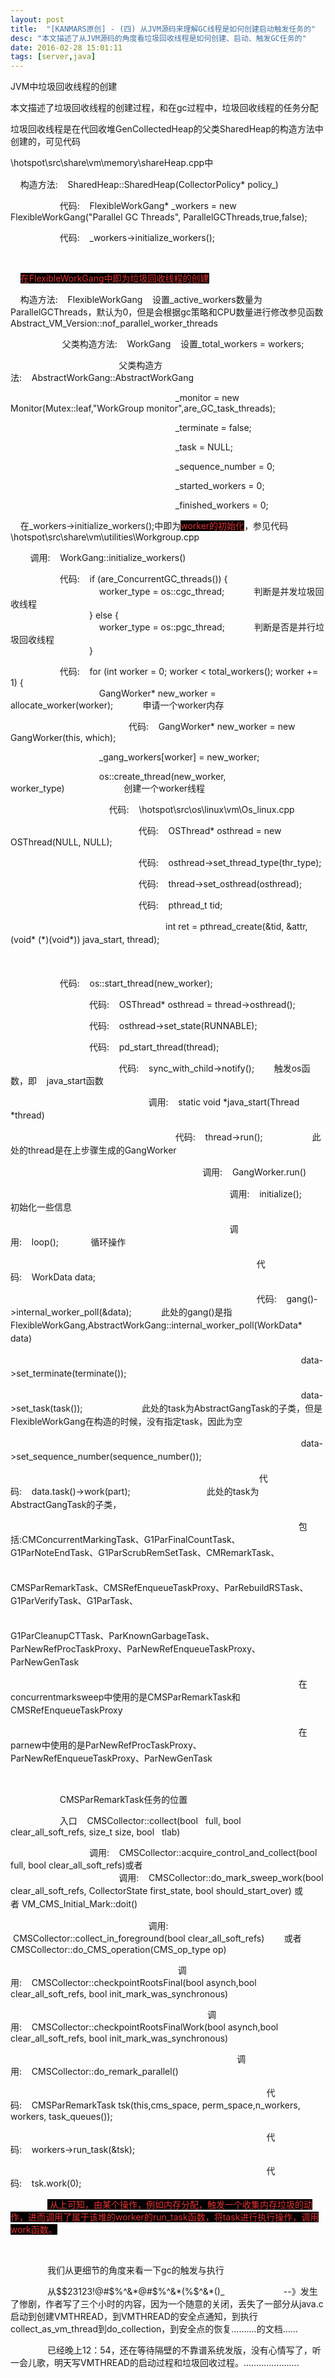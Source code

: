 ```yaml
---
layout: post
title:  "[KANMARS原创] - (四) 从JVM源码来理解GC线程是如何创建启动触发任务的"
desc: "本文描述了从JVM源码的角度看垃圾回收线程是如何创建、启动、触发GC任务的"
date: 2016-02-28 15:01:11
tags: [server,java]
---
```

<p>
	JVM中垃圾回收线程的创建
</p>
<p>
	本文描述了垃圾回收线程的创建过程，和在gc过程中，垃圾回收线程的任务分配
</p>
<p>
	垃圾回收线程是在代回收堆GenCollectedHeap的父类SharedHeap的构造方法中创建的，可见代码
</p>
<p>
	\hotspot\src\share\vm\memory\shareHeap.cpp<span style="line-height:1.5;">中</span> 
</p>
<p>
	&nbsp; &nbsp; 构造方法:&nbsp;&nbsp;&nbsp;&nbsp;SharedHeap::SharedHeap(CollectorPolicy* policy_)
</p>
<p>
	&nbsp;&nbsp;&nbsp;&nbsp;&nbsp;&nbsp;&nbsp;&nbsp;&nbsp;&nbsp;&nbsp;&nbsp;&nbsp;&nbsp;&nbsp;&nbsp;&nbsp; &nbsp; 代码:&nbsp;&nbsp;&nbsp;&nbsp;FlexibleWorkGang*&nbsp;_workers = new FlexibleWorkGang("Parallel GC Threads", ParallelGCThreads,true,false);
</p>
<p>
	&nbsp;&nbsp;&nbsp;&nbsp;&nbsp;&nbsp;&nbsp;&nbsp;&nbsp;&nbsp;&nbsp;&nbsp;&nbsp;&nbsp;&nbsp;&nbsp;&nbsp; &nbsp; 代码:&nbsp;&nbsp;&nbsp;&nbsp;_workers-&gt;initialize_workers();
</p>
<p>
	<br />
</p>
<p>
	&nbsp; &nbsp; <span style="color:#E53333;background-color:#000000;">在</span><span style="color:#E53333;background-color:#000000;">FlexibleWorkGang中即为垃圾回收线程的创建</span> 
</p>
<p>
	&nbsp; &nbsp; 构造方法:&nbsp;&nbsp;&nbsp;&nbsp;FlexibleWorkGang&nbsp; &nbsp; 设置_active_workers数量为<span>ParallelGCThreads，默认为0，但是会根据gc策略</span>和CPU数量进行修改参见函数Abstract_VM_Version::nof_parallel_worker_threads
</p>
<p>
	&nbsp;&nbsp;&nbsp;&nbsp;&nbsp;&nbsp;&nbsp;&nbsp;&nbsp;&nbsp;&nbsp;&nbsp;&nbsp;&nbsp;&nbsp;&nbsp;&nbsp; &nbsp; &nbsp;父类构造方法:&nbsp;&nbsp;&nbsp;&nbsp;WorkGang&nbsp; &nbsp; 设置_total_workers = workers;
</p>
<p>
	&nbsp;&nbsp;&nbsp;&nbsp;&nbsp;&nbsp;&nbsp;&nbsp;&nbsp;&nbsp;&nbsp;&nbsp;&nbsp;&nbsp;&nbsp;&nbsp;&nbsp;&nbsp;&nbsp;&nbsp;&nbsp;&nbsp;&nbsp;&nbsp;&nbsp;&nbsp;&nbsp;&nbsp;&nbsp;&nbsp;&nbsp;&nbsp;&nbsp;&nbsp;&nbsp;&nbsp;&nbsp;&nbsp;&nbsp;&nbsp;&nbsp; &nbsp; 父类构造方法:&nbsp;&nbsp;&nbsp;&nbsp;AbstractWorkGang::AbstractWorkGang
</p>
<p>
	&nbsp;&nbsp;&nbsp;&nbsp;&nbsp;&nbsp;&nbsp;&nbsp;&nbsp;&nbsp;&nbsp;&nbsp;&nbsp;&nbsp;&nbsp;&nbsp;&nbsp;&nbsp;&nbsp;&nbsp;&nbsp;&nbsp;&nbsp;&nbsp;&nbsp;&nbsp;&nbsp;&nbsp;&nbsp;&nbsp;&nbsp;&nbsp;&nbsp;&nbsp;&nbsp;&nbsp;&nbsp;&nbsp;&nbsp;&nbsp;&nbsp;&nbsp;&nbsp;&nbsp;&nbsp;&nbsp;&nbsp;&nbsp;&nbsp;&nbsp;&nbsp;&nbsp;&nbsp;&nbsp;&nbsp;&nbsp;&nbsp;&nbsp;&nbsp;&nbsp;&nbsp;&nbsp;&nbsp;&nbsp;&nbsp;&nbsp;&nbsp;_monitor = new Monitor(Mutex::leaf,"WorkGroup monitor",are_GC_task_threads);
</p>
<p>
	&nbsp;&nbsp;&nbsp;&nbsp;&nbsp;&nbsp;&nbsp;&nbsp;&nbsp;&nbsp;&nbsp;&nbsp;&nbsp;&nbsp;&nbsp;&nbsp;&nbsp;&nbsp;&nbsp;&nbsp;&nbsp;&nbsp;&nbsp;&nbsp;&nbsp;&nbsp;&nbsp;&nbsp;&nbsp;&nbsp;&nbsp;&nbsp;&nbsp;&nbsp;&nbsp;&nbsp;&nbsp;&nbsp;&nbsp;&nbsp;&nbsp;&nbsp;&nbsp;&nbsp;&nbsp;&nbsp;&nbsp;&nbsp;&nbsp;&nbsp;&nbsp;&nbsp;&nbsp;&nbsp;&nbsp;&nbsp;&nbsp;&nbsp;&nbsp;&nbsp;&nbsp;&nbsp;&nbsp;&nbsp;&nbsp; &nbsp;_terminate = false;
</p>
<p>
	&nbsp;&nbsp;&nbsp;&nbsp;&nbsp;&nbsp;&nbsp;&nbsp;&nbsp;&nbsp;&nbsp;&nbsp;&nbsp;&nbsp;&nbsp;&nbsp;&nbsp;&nbsp;&nbsp;&nbsp;&nbsp;&nbsp;&nbsp;&nbsp;&nbsp;&nbsp;&nbsp;&nbsp;&nbsp;&nbsp;&nbsp;&nbsp;&nbsp;&nbsp;&nbsp;&nbsp;&nbsp;&nbsp;&nbsp;&nbsp;&nbsp;&nbsp;&nbsp;&nbsp;&nbsp;&nbsp;&nbsp;&nbsp;&nbsp;&nbsp;&nbsp;&nbsp;&nbsp;&nbsp;&nbsp;&nbsp;&nbsp;&nbsp;&nbsp;&nbsp;&nbsp;&nbsp;&nbsp;&nbsp;&nbsp;&nbsp;&nbsp;_task = NULL;
</p>
<p>
	&nbsp;&nbsp;&nbsp;&nbsp;&nbsp;&nbsp;&nbsp;&nbsp;&nbsp;&nbsp;&nbsp;&nbsp;&nbsp;&nbsp;&nbsp;&nbsp;&nbsp;&nbsp;&nbsp;&nbsp;&nbsp;&nbsp;&nbsp;&nbsp;&nbsp;&nbsp;&nbsp;&nbsp;&nbsp;&nbsp;&nbsp;&nbsp;&nbsp;&nbsp;&nbsp;&nbsp;&nbsp;&nbsp;&nbsp;&nbsp;&nbsp;&nbsp;&nbsp;&nbsp;&nbsp;&nbsp;&nbsp;&nbsp;&nbsp;&nbsp;&nbsp;&nbsp;&nbsp;&nbsp;&nbsp;&nbsp;&nbsp;&nbsp;&nbsp;&nbsp;&nbsp;&nbsp;&nbsp;&nbsp;&nbsp;&nbsp;&nbsp;_sequence_number = 0;
</p>
<p>
	&nbsp;&nbsp;&nbsp;&nbsp;&nbsp;&nbsp;&nbsp;&nbsp;&nbsp;&nbsp;&nbsp;&nbsp;&nbsp;&nbsp;&nbsp;&nbsp;&nbsp;&nbsp;&nbsp;&nbsp;&nbsp;&nbsp;&nbsp;&nbsp;&nbsp;&nbsp;&nbsp;&nbsp;&nbsp;&nbsp;&nbsp;&nbsp;&nbsp;&nbsp;&nbsp;&nbsp;&nbsp;&nbsp;&nbsp;&nbsp;&nbsp;&nbsp;&nbsp;&nbsp;&nbsp;&nbsp;&nbsp;&nbsp;&nbsp;&nbsp;&nbsp;&nbsp;&nbsp;&nbsp;&nbsp;&nbsp;&nbsp;&nbsp;&nbsp;&nbsp;&nbsp;&nbsp;&nbsp;&nbsp;&nbsp;&nbsp;&nbsp;_started_workers = 0;
</p>
<p>
	&nbsp;&nbsp;&nbsp;&nbsp;&nbsp;&nbsp;&nbsp;&nbsp;&nbsp;&nbsp;&nbsp;&nbsp;&nbsp;&nbsp;&nbsp;&nbsp;&nbsp;&nbsp;&nbsp;&nbsp;&nbsp;&nbsp;&nbsp;&nbsp;&nbsp;&nbsp;&nbsp;&nbsp;&nbsp;&nbsp;&nbsp;&nbsp;&nbsp;&nbsp;&nbsp;&nbsp;&nbsp;&nbsp;&nbsp;&nbsp;&nbsp;&nbsp;&nbsp;&nbsp;&nbsp;&nbsp;&nbsp;&nbsp;&nbsp;&nbsp;&nbsp;&nbsp;&nbsp;&nbsp;&nbsp;&nbsp;&nbsp;&nbsp;&nbsp;&nbsp;&nbsp;&nbsp;&nbsp;&nbsp;&nbsp; &nbsp;_finished_workers = 0;
</p>
<p>
	&nbsp; &nbsp; 在<span>_workers-&gt;initialize_workers();中即为<span style="color:#E53333;background-color:#000000;">worker的初始化</span>，参见代码\hotspot\src\share\vm\utilities\Workgroup.cpp</span> 
</p>
<p>
	<span>&nbsp;&nbsp;&nbsp;&nbsp;&nbsp; &nbsp; 调用:&nbsp;&nbsp;&nbsp;&nbsp;WorkGang::initialize_workers()</span> 
</p>
<p>
	<span>&nbsp;&nbsp;&nbsp;&nbsp;&nbsp;&nbsp;&nbsp;&nbsp;&nbsp;&nbsp;&nbsp;&nbsp;&nbsp;&nbsp;&nbsp;&nbsp;&nbsp; &nbsp; 代码:&nbsp;&nbsp;&nbsp;&nbsp;if (are_ConcurrentGC_threads()) {<br />
&nbsp;&nbsp;&nbsp;&nbsp;&nbsp;&nbsp;&nbsp;&nbsp;&nbsp;&nbsp;&nbsp;&nbsp;&nbsp;&nbsp;&nbsp;&nbsp;&nbsp;&nbsp;&nbsp;&nbsp;&nbsp;&nbsp;&nbsp;&nbsp;&nbsp;&nbsp;&nbsp;&nbsp;&nbsp;&nbsp;&nbsp;&nbsp;&nbsp;&nbsp;&nbsp;&nbsp;worker_type = os::cgc_thread;&nbsp;&nbsp;&nbsp;&nbsp;&nbsp;&nbsp;&nbsp;&nbsp;&nbsp; &nbsp; 判断是<span>并发</span>垃圾回收线程<br />
&nbsp;&nbsp;&nbsp;&nbsp;&nbsp;&nbsp;&nbsp;&nbsp;&nbsp;&nbsp;&nbsp;&nbsp;&nbsp;&nbsp;&nbsp;&nbsp;&nbsp;&nbsp;&nbsp;&nbsp;&nbsp;&nbsp;&nbsp;&nbsp;&nbsp;&nbsp;&nbsp;&nbsp;&nbsp;&nbsp;&nbsp;&nbsp;} else {<br />
&nbsp;&nbsp;&nbsp;&nbsp;&nbsp;&nbsp;&nbsp;&nbsp;&nbsp;&nbsp;&nbsp;&nbsp;&nbsp;&nbsp;&nbsp;&nbsp;&nbsp;&nbsp;&nbsp;&nbsp;&nbsp;&nbsp;&nbsp;&nbsp;&nbsp;&nbsp;&nbsp;&nbsp;&nbsp;&nbsp;&nbsp;&nbsp;&nbsp;&nbsp;&nbsp;&nbsp;worker_type = os::pgc_thread;&nbsp;&nbsp;&nbsp;&nbsp;&nbsp;&nbsp;&nbsp;&nbsp;&nbsp; &nbsp; 判断是否是并行垃圾回收线程<br />
&nbsp;&nbsp;&nbsp;&nbsp;&nbsp;&nbsp;&nbsp;&nbsp;&nbsp;&nbsp;&nbsp;&nbsp;&nbsp;&nbsp;&nbsp;&nbsp;&nbsp;&nbsp;&nbsp;&nbsp;&nbsp;&nbsp;&nbsp;&nbsp;&nbsp;&nbsp;&nbsp;&nbsp;&nbsp;&nbsp;&nbsp;&nbsp;}</span> 
</p>
<p>
	<span>&nbsp;&nbsp;&nbsp;&nbsp;&nbsp;&nbsp;&nbsp;&nbsp;&nbsp;&nbsp;&nbsp;&nbsp;&nbsp;&nbsp;&nbsp;&nbsp;&nbsp; &nbsp; 代码:&nbsp;&nbsp;&nbsp;&nbsp;for (int worker = 0; worker &lt; total_workers(); worker += 1) {<br />
&nbsp;&nbsp;&nbsp;&nbsp;&nbsp;&nbsp;&nbsp;&nbsp;&nbsp;&nbsp;&nbsp;&nbsp;&nbsp;&nbsp;&nbsp;&nbsp;&nbsp; &nbsp; &nbsp;&nbsp;&nbsp;&nbsp;&nbsp;&nbsp;&nbsp;&nbsp;&nbsp;&nbsp;&nbsp;&nbsp;&nbsp;&nbsp;&nbsp;&nbsp;GangWorker* new_worker = allocate_worker(worker);&nbsp;&nbsp;&nbsp;&nbsp;&nbsp;&nbsp;&nbsp;&nbsp;&nbsp; &nbsp; 申请一个worker内存<br />
</span> 
</p>
<p>
	<span>&nbsp;&nbsp;&nbsp;&nbsp;&nbsp;&nbsp;&nbsp;&nbsp;&nbsp;&nbsp;&nbsp;&nbsp;&nbsp;&nbsp;&nbsp;&nbsp;&nbsp;&nbsp;&nbsp;&nbsp;&nbsp;&nbsp;&nbsp;&nbsp;&nbsp;&nbsp;&nbsp;&nbsp;&nbsp;&nbsp;&nbsp;&nbsp;&nbsp;&nbsp;&nbsp;&nbsp;&nbsp;&nbsp;&nbsp;&nbsp;&nbsp;&nbsp;&nbsp;&nbsp;&nbsp; &nbsp; 代码:&nbsp;&nbsp;&nbsp;&nbsp;GangWorker* new_worker = new GangWorker(this, which);<br />
</span> 
</p>
<p>
	<span>&nbsp;&nbsp;&nbsp;&nbsp;&nbsp;&nbsp;&nbsp;&nbsp;&nbsp;&nbsp;&nbsp;&nbsp;&nbsp;&nbsp;&nbsp;&nbsp;&nbsp;&nbsp;&nbsp;&nbsp;&nbsp;&nbsp;&nbsp;&nbsp;&nbsp;&nbsp;&nbsp;&nbsp;&nbsp;&nbsp;&nbsp;&nbsp;&nbsp;&nbsp;&nbsp;&nbsp;_gang_workers[worker] = new_worker;</span> 
</p>
<p>
	<span>&nbsp;&nbsp;&nbsp;&nbsp;&nbsp;&nbsp;&nbsp;&nbsp;&nbsp;&nbsp;&nbsp;&nbsp;&nbsp;&nbsp;&nbsp;&nbsp;&nbsp;&nbsp;&nbsp;&nbsp;&nbsp;&nbsp;&nbsp;&nbsp;&nbsp;&nbsp;&nbsp;&nbsp;&nbsp;&nbsp;&nbsp;&nbsp;&nbsp;&nbsp;&nbsp;&nbsp;os::create_thread(new_worker, worker_type)&nbsp;&nbsp;&nbsp;&nbsp;&nbsp;&nbsp;&nbsp;&nbsp;&nbsp;&nbsp;&nbsp;&nbsp;&nbsp;&nbsp;&nbsp;&nbsp;&nbsp;&nbsp;&nbsp;&nbsp;&nbsp; &nbsp; 创建一个worker线程<br />
</span> 
</p>
<p>
	<span>&nbsp;&nbsp;&nbsp;&nbsp;&nbsp;&nbsp;&nbsp;&nbsp;&nbsp;&nbsp;&nbsp;&nbsp;&nbsp;&nbsp;&nbsp;&nbsp;&nbsp;&nbsp;&nbsp;&nbsp;&nbsp;&nbsp;&nbsp;&nbsp;&nbsp;&nbsp;&nbsp;&nbsp;&nbsp;&nbsp;&nbsp;&nbsp;&nbsp;&nbsp;&nbsp;&nbsp;&nbsp; &nbsp; 代码:&nbsp; &nbsp; \hotspot\src\os\linux\vm\Os_linux.cpp<br />
</span> 
</p>
<p>
	<span>&nbsp;&nbsp;&nbsp;&nbsp;&nbsp;&nbsp;&nbsp;&nbsp;&nbsp;&nbsp;&nbsp;&nbsp;&nbsp;&nbsp;&nbsp;&nbsp;&nbsp;&nbsp;&nbsp;&nbsp;&nbsp;&nbsp;&nbsp;&nbsp;&nbsp;&nbsp;&nbsp;&nbsp;&nbsp;&nbsp;&nbsp;&nbsp;&nbsp;&nbsp;&nbsp;&nbsp;&nbsp;&nbsp;&nbsp;&nbsp;&nbsp;&nbsp;&nbsp;&nbsp;&nbsp;&nbsp;&nbsp;&nbsp;&nbsp; &nbsp; 代码:&nbsp;&nbsp;&nbsp;&nbsp;OSThread* osthread = new OSThread(NULL, NULL);</span> 
</p>
<p>
	<span>&nbsp;&nbsp;&nbsp;&nbsp;&nbsp;&nbsp;&nbsp;&nbsp;&nbsp;&nbsp;&nbsp;&nbsp;&nbsp;&nbsp;&nbsp;&nbsp;&nbsp;&nbsp;&nbsp;&nbsp;&nbsp;&nbsp;&nbsp;&nbsp;&nbsp;&nbsp;&nbsp;&nbsp;&nbsp;&nbsp;&nbsp;&nbsp;&nbsp;&nbsp;&nbsp;&nbsp;&nbsp;&nbsp;&nbsp;&nbsp;&nbsp;&nbsp;&nbsp;&nbsp;&nbsp;&nbsp;&nbsp;&nbsp;&nbsp; &nbsp; 代码:&nbsp;&nbsp;&nbsp;&nbsp;osthread-&gt;set_thread_type(thr_type);</span> 
</p>
<p>
	<span>&nbsp;&nbsp;&nbsp;&nbsp;&nbsp;&nbsp;&nbsp;&nbsp;&nbsp;&nbsp;&nbsp;&nbsp;&nbsp;&nbsp;&nbsp;&nbsp;&nbsp;&nbsp;&nbsp;&nbsp;&nbsp;&nbsp;&nbsp;&nbsp;&nbsp;&nbsp;&nbsp;&nbsp;&nbsp;&nbsp;&nbsp;&nbsp;&nbsp;&nbsp;&nbsp;&nbsp;&nbsp;&nbsp;&nbsp;&nbsp;&nbsp;&nbsp;&nbsp;&nbsp;&nbsp;&nbsp;&nbsp;&nbsp;&nbsp; &nbsp; 代码:&nbsp;&nbsp;&nbsp;&nbsp;thread-&gt;set_osthread(osthread);</span> 
</p>
<p>
	<span>&nbsp;&nbsp;&nbsp;&nbsp;&nbsp;&nbsp;&nbsp;&nbsp;&nbsp;&nbsp;&nbsp;&nbsp;&nbsp;&nbsp;&nbsp;&nbsp;&nbsp;&nbsp;&nbsp;&nbsp;&nbsp;&nbsp;&nbsp;&nbsp;&nbsp;&nbsp;&nbsp;&nbsp;&nbsp;&nbsp;&nbsp;&nbsp;&nbsp;&nbsp;&nbsp;&nbsp;&nbsp;&nbsp;&nbsp;&nbsp;&nbsp;&nbsp;&nbsp;&nbsp;&nbsp;&nbsp;&nbsp;&nbsp;&nbsp; &nbsp; 代码:&nbsp;&nbsp;&nbsp;&nbsp;pthread_t tid;</span> 
</p>
<p>
	<span style="line-height:1.5;">&nbsp;&nbsp;&nbsp;&nbsp;&nbsp;&nbsp;&nbsp;&nbsp;&nbsp;&nbsp;&nbsp;&nbsp;&nbsp;&nbsp;&nbsp;&nbsp;&nbsp;&nbsp;&nbsp;&nbsp;&nbsp;&nbsp;&nbsp;&nbsp;&nbsp;&nbsp;&nbsp;&nbsp;&nbsp;&nbsp;&nbsp;&nbsp;&nbsp;&nbsp;&nbsp;&nbsp;&nbsp;&nbsp;&nbsp;&nbsp;&nbsp;&nbsp;&nbsp;&nbsp;&nbsp;&nbsp;&nbsp;&nbsp;&nbsp;&nbsp;&nbsp;&nbsp;&nbsp;&nbsp;&nbsp;&nbsp;&nbsp;&nbsp;&nbsp;&nbsp;&nbsp;&nbsp;&nbsp;int ret = pthread_create(&amp;tid, &amp;attr, (void* (*)(void*)) java_start, thread);</span> 
</p>
<p>
	<span style="line-height:1.5;">&nbsp; &nbsp; &nbsp; &nbsp; &nbsp; &nbsp; &nbsp; &nbsp; &nbsp; &nbsp; &nbsp; &nbsp; &nbsp; &nbsp; &nbsp; &nbsp; &nbsp; &nbsp; &nbsp; &nbsp; &nbsp; &nbsp; &nbsp; &nbsp; &nbsp; &nbsp; &nbsp; &nbsp; &nbsp; &nbsp; &nbsp; &nbsp;</span>
</p>
<p>
	&nbsp;&nbsp;&nbsp;&nbsp;&nbsp;&nbsp;&nbsp;&nbsp;&nbsp;&nbsp;&nbsp;&nbsp;&nbsp;&nbsp;&nbsp;&nbsp;&nbsp; &nbsp; 代码:&nbsp;&nbsp;&nbsp;&nbsp;<span>os::start_thread(new_worker);</span>
</p>
<p>
	<span>&nbsp;&nbsp;&nbsp;&nbsp;&nbsp;&nbsp;&nbsp;&nbsp;&nbsp;&nbsp;&nbsp;&nbsp;&nbsp;&nbsp;&nbsp;&nbsp;&nbsp;&nbsp;&nbsp;&nbsp;&nbsp;&nbsp;&nbsp;&nbsp;&nbsp;&nbsp;&nbsp;&nbsp;&nbsp; &nbsp; 代码:&nbsp;&nbsp;&nbsp;&nbsp;OSThread* osthread = thread-&gt;osthread();</span>
</p>
<p>
	<span>&nbsp;&nbsp;&nbsp;&nbsp;&nbsp;&nbsp;&nbsp;&nbsp;&nbsp;&nbsp;&nbsp;&nbsp;&nbsp;&nbsp;&nbsp;&nbsp;&nbsp;&nbsp;&nbsp;&nbsp;&nbsp;&nbsp;&nbsp;&nbsp;&nbsp;&nbsp;&nbsp;&nbsp;&nbsp; &nbsp; 代码:&nbsp;&nbsp;&nbsp;&nbsp;osthread-&gt;set_state(RUNNABLE);</span>
</p>
<p>
	<span>&nbsp;&nbsp;&nbsp;&nbsp;&nbsp;&nbsp;&nbsp;&nbsp;&nbsp;&nbsp;&nbsp;&nbsp;&nbsp;&nbsp;&nbsp;&nbsp;&nbsp;&nbsp;&nbsp;&nbsp;&nbsp;&nbsp;&nbsp;&nbsp;&nbsp;&nbsp;&nbsp;&nbsp;&nbsp; &nbsp; 代码:&nbsp;&nbsp;&nbsp;&nbsp;pd_start_thread(thread);</span>
</p>
<p>
	<span>&nbsp;&nbsp;&nbsp;&nbsp;&nbsp;&nbsp;&nbsp;&nbsp;&nbsp;&nbsp;&nbsp;&nbsp;&nbsp;&nbsp;&nbsp;&nbsp;&nbsp;&nbsp;&nbsp;&nbsp;&nbsp;&nbsp;&nbsp;&nbsp;&nbsp;&nbsp;&nbsp;&nbsp;&nbsp;&nbsp;&nbsp;&nbsp;&nbsp;&nbsp;&nbsp;&nbsp;&nbsp;&nbsp;&nbsp;&nbsp;&nbsp; &nbsp; 代码:&nbsp;&nbsp;&nbsp;&nbsp;sync_with_child-&gt;notify();&nbsp;&nbsp;&nbsp;&nbsp;&nbsp; &nbsp; 触发os函数，即&nbsp; &nbsp;&nbsp;<span>java_start函数</span></span>
</p>
<p>
	<span></span>
</p>
<p>
	<span style="line-height:1.5;">&nbsp;&nbsp;&nbsp;&nbsp;&nbsp;&nbsp;&nbsp;&nbsp;&nbsp;&nbsp;&nbsp;&nbsp;&nbsp;&nbsp;&nbsp;&nbsp;&nbsp;&nbsp;&nbsp;&nbsp;&nbsp;&nbsp;&nbsp;&nbsp;&nbsp;&nbsp;&nbsp;&nbsp;&nbsp;&nbsp;&nbsp;&nbsp;&nbsp;&nbsp;&nbsp;&nbsp;&nbsp;&nbsp;&nbsp;&nbsp;&nbsp;&nbsp;&nbsp;&nbsp;&nbsp;&nbsp;&nbsp;&nbsp;&nbsp;&nbsp;&nbsp;&nbsp;&nbsp;&nbsp;&nbsp;&nbsp;调用:&nbsp;&nbsp;&nbsp;&nbsp;static void *java_start(Thread *thread)</span>
</p>
<p>
	<span style="line-height:1.5;">&nbsp; &nbsp; &nbsp; &nbsp; &nbsp; &nbsp; &nbsp; &nbsp; &nbsp; &nbsp; &nbsp; &nbsp; &nbsp; &nbsp; &nbsp; &nbsp; &nbsp; &nbsp; &nbsp; &nbsp; &nbsp; &nbsp; &nbsp; &nbsp; &nbsp; &nbsp; &nbsp; &nbsp; &nbsp; &nbsp; &nbsp; &nbsp; &nbsp; &nbsp;代码: &nbsp; &nbsp;thread-&gt;run();&nbsp;&nbsp;&nbsp;&nbsp;&nbsp;&nbsp;&nbsp;&nbsp;&nbsp;&nbsp;&nbsp;&nbsp;&nbsp;&nbsp;&nbsp;&nbsp;&nbsp; &nbsp; 此处的thread是在上步骤生成的GangWorker</span>
</p>
<p>
	<span style="line-height:1.5;">&nbsp; &nbsp; &nbsp; &nbsp; &nbsp; &nbsp; &nbsp; &nbsp; &nbsp; &nbsp; &nbsp; &nbsp; &nbsp; &nbsp; &nbsp; &nbsp; &nbsp; &nbsp; &nbsp; &nbsp; &nbsp; &nbsp; &nbsp; &nbsp; &nbsp; &nbsp; &nbsp; &nbsp; &nbsp; &nbsp; &nbsp; &nbsp; &nbsp; &nbsp; &nbsp; &nbsp; &nbsp; &nbsp; &nbsp; 调用:&nbsp;&nbsp;&nbsp;&nbsp;GangWorker.run()<br />
</span>
</p>
<p>
	<span style="line-height:1.5;">&nbsp; &nbsp; &nbsp; &nbsp; &nbsp; &nbsp; &nbsp; &nbsp; &nbsp; &nbsp; &nbsp; &nbsp; &nbsp; &nbsp; &nbsp; &nbsp; &nbsp; &nbsp; &nbsp; &nbsp; &nbsp; &nbsp; &nbsp; &nbsp; &nbsp; &nbsp; &nbsp; &nbsp; &nbsp; &nbsp; &nbsp; &nbsp; &nbsp; &nbsp; &nbsp; &nbsp; &nbsp; &nbsp; &nbsp; &nbsp; &nbsp; &nbsp; &nbsp; &nbsp; &nbsp;调用:&nbsp;&nbsp;&nbsp;&nbsp;initialize();&nbsp;&nbsp;&nbsp;&nbsp;&nbsp; &nbsp; 初始化一些信息</span>
</p>
<p>
	<span style="line-height:1.5;">&nbsp; &nbsp; &nbsp; &nbsp; &nbsp; &nbsp; &nbsp; &nbsp; &nbsp; &nbsp; &nbsp; &nbsp; &nbsp; &nbsp; &nbsp; &nbsp; &nbsp; &nbsp; &nbsp; &nbsp; &nbsp; &nbsp; &nbsp; &nbsp; &nbsp; &nbsp; &nbsp; &nbsp; &nbsp; &nbsp; &nbsp; &nbsp; &nbsp; &nbsp; &nbsp; &nbsp; &nbsp; &nbsp; &nbsp; &nbsp; &nbsp; &nbsp; &nbsp; &nbsp; &nbsp;调用:&nbsp;&nbsp;&nbsp;&nbsp;loop();&nbsp;&nbsp;&nbsp;&nbsp;&nbsp;&nbsp;&nbsp;&nbsp;&nbsp;&nbsp;&nbsp;&nbsp;&nbsp;循环操作<br />
</span>
</p>
<p>
	<span style="line-height:1.5;">&nbsp; &nbsp; &nbsp; &nbsp; &nbsp; &nbsp; &nbsp; &nbsp; &nbsp; &nbsp; &nbsp; &nbsp; &nbsp; &nbsp; &nbsp; &nbsp; &nbsp; &nbsp; &nbsp; &nbsp; &nbsp; &nbsp; &nbsp; &nbsp; &nbsp; &nbsp; &nbsp;&nbsp; &nbsp; &nbsp; &nbsp; &nbsp; &nbsp; &nbsp; &nbsp; &nbsp; &nbsp; &nbsp; &nbsp; &nbsp; &nbsp; &nbsp; &nbsp; &nbsp; &nbsp; &nbsp; &nbsp; &nbsp; &nbsp; &nbsp; &nbsp;代码:&nbsp;&nbsp;&nbsp;&nbsp;WorkData data;</span>
</p>
<p>
	<span style="line-height:1.5;">&nbsp; &nbsp; &nbsp; &nbsp; &nbsp; &nbsp; &nbsp; &nbsp; &nbsp; &nbsp; &nbsp; &nbsp; &nbsp; &nbsp; &nbsp; &nbsp; &nbsp; &nbsp; &nbsp; &nbsp; &nbsp; &nbsp; &nbsp; &nbsp; &nbsp; &nbsp; &nbsp;&nbsp; &nbsp; &nbsp; &nbsp; &nbsp; &nbsp; &nbsp; &nbsp; &nbsp; &nbsp; &nbsp; &nbsp; &nbsp; &nbsp; &nbsp; &nbsp; &nbsp; &nbsp; &nbsp; &nbsp; &nbsp; &nbsp; &nbsp; &nbsp;代码:&nbsp; &nbsp;&nbsp;gang()-&gt;internal_worker_poll(&amp;data);&nbsp;&nbsp;&nbsp;&nbsp;&nbsp;&nbsp;&nbsp;&nbsp;&nbsp; &nbsp; 此处的gang()是指FlexibleWorkGang,AbstractWorkGang::internal_worker_poll(WorkData* data)<br />
</span>
</p>
<p>
	<span style="line-height:1.5;">&nbsp; &nbsp; &nbsp; &nbsp; &nbsp; &nbsp; &nbsp; &nbsp; &nbsp; &nbsp; &nbsp; &nbsp; &nbsp; &nbsp; &nbsp; &nbsp; &nbsp; &nbsp; &nbsp; &nbsp; &nbsp; &nbsp; &nbsp; &nbsp; &nbsp; &nbsp; &nbsp;&nbsp; &nbsp; &nbsp; &nbsp; &nbsp; &nbsp; &nbsp; &nbsp; &nbsp; &nbsp; &nbsp; &nbsp; &nbsp; &nbsp; &nbsp; &nbsp; &nbsp; &nbsp; &nbsp; &nbsp; &nbsp; &nbsp; &nbsp; &nbsp; &nbsp; &nbsp; &nbsp; &nbsp; &nbsp; &nbsp; &nbsp; &nbsp; &nbsp;data-&gt;set_terminate(terminate());</span>
</p>
<p>
	<span style="line-height:1.5;">&nbsp; &nbsp; &nbsp; &nbsp; &nbsp; &nbsp; &nbsp; &nbsp; &nbsp; &nbsp; &nbsp; &nbsp; &nbsp; &nbsp; &nbsp; &nbsp; &nbsp; &nbsp; &nbsp; &nbsp; &nbsp; &nbsp; &nbsp; &nbsp; &nbsp; &nbsp; &nbsp;&nbsp; &nbsp; &nbsp; &nbsp; &nbsp; &nbsp; &nbsp; &nbsp; &nbsp; &nbsp; &nbsp; &nbsp; &nbsp; &nbsp; &nbsp; &nbsp; &nbsp; &nbsp; &nbsp; &nbsp; &nbsp; &nbsp; &nbsp; &nbsp; &nbsp; &nbsp; &nbsp; &nbsp; &nbsp; &nbsp; &nbsp; &nbsp; &nbsp;data-&gt;set_task(task());&nbsp;&nbsp;&nbsp;&nbsp;&nbsp;&nbsp;&nbsp;&nbsp;&nbsp;&nbsp;&nbsp;&nbsp;&nbsp;&nbsp;&nbsp;&nbsp;&nbsp;&nbsp;&nbsp;&nbsp;&nbsp; &nbsp; 此处的task为AbstractGangTask的子类，但是FlexibleWorkGang在构造的时候，没有指定task，因此为空</span>
</p>
<p>
	<span style="line-height:1.5;">&nbsp; &nbsp; &nbsp; &nbsp; &nbsp; &nbsp; &nbsp; &nbsp; &nbsp; &nbsp; &nbsp; &nbsp; &nbsp; &nbsp; &nbsp; &nbsp; &nbsp; &nbsp; &nbsp; &nbsp; &nbsp; &nbsp; &nbsp; &nbsp; &nbsp; &nbsp; &nbsp;&nbsp; &nbsp; &nbsp; &nbsp; &nbsp; &nbsp; &nbsp; &nbsp; &nbsp; &nbsp; &nbsp; &nbsp; &nbsp; &nbsp; &nbsp; &nbsp; &nbsp; &nbsp; &nbsp; &nbsp; &nbsp; &nbsp; &nbsp; &nbsp; &nbsp; &nbsp; &nbsp; &nbsp; &nbsp; &nbsp; &nbsp; &nbsp; &nbsp;data-&gt;set_sequence_number(sequence_number());<br />
</span>
</p>
<p>
	<span style="line-height:1.5;">&nbsp; &nbsp; &nbsp; &nbsp; &nbsp; &nbsp; &nbsp; &nbsp; &nbsp; &nbsp; &nbsp; &nbsp; &nbsp; &nbsp; &nbsp; &nbsp; &nbsp; &nbsp; &nbsp; &nbsp; &nbsp; &nbsp; &nbsp; &nbsp; &nbsp; &nbsp; &nbsp;&nbsp; &nbsp; &nbsp; &nbsp; &nbsp; &nbsp; &nbsp; &nbsp; &nbsp; &nbsp; &nbsp; &nbsp; &nbsp; &nbsp; &nbsp; &nbsp; &nbsp; &nbsp; &nbsp; &nbsp; &nbsp; &nbsp; &nbsp; &nbsp; 代码:&nbsp;&nbsp;&nbsp;&nbsp;data.task()-&gt;work(part);&nbsp;&nbsp;&nbsp;&nbsp;&nbsp;&nbsp;&nbsp;&nbsp;&nbsp;&nbsp;&nbsp;&nbsp;&nbsp;&nbsp;&nbsp;&nbsp;&nbsp;&nbsp;&nbsp;&nbsp;&nbsp;&nbsp;&nbsp;&nbsp;&nbsp;&nbsp;&nbsp;&nbsp;&nbsp; &nbsp;此处的task为AbstractGangTask的子类，</span>
</p>
<p>
	<span style="line-height:1.5;">&nbsp; &nbsp; &nbsp; &nbsp; &nbsp; &nbsp; &nbsp; &nbsp; &nbsp; &nbsp; &nbsp; &nbsp; &nbsp; &nbsp; &nbsp; &nbsp; &nbsp; &nbsp; &nbsp; &nbsp; &nbsp; &nbsp; &nbsp; &nbsp; &nbsp; &nbsp; &nbsp; &nbsp; &nbsp; &nbsp; &nbsp; &nbsp; &nbsp; &nbsp; &nbsp; &nbsp; &nbsp; &nbsp; &nbsp; &nbsp; &nbsp; &nbsp; &nbsp; &nbsp; &nbsp; &nbsp; &nbsp; &nbsp; &nbsp; &nbsp; &nbsp; &nbsp; &nbsp; &nbsp; &nbsp; &nbsp; &nbsp; &nbsp; &nbsp;包括:CMConcurrentMarkingTask、G1ParFinalCountTask、G1ParNoteEndTask、G1ParScrubRemSetTask、CMRemarkTask、</span>
</p>
<p>
	<span style="line-height:1.5;">&nbsp; &nbsp; &nbsp; &nbsp; &nbsp; &nbsp; &nbsp; &nbsp; &nbsp; &nbsp; &nbsp; &nbsp; &nbsp; &nbsp; &nbsp; &nbsp; &nbsp; &nbsp; &nbsp; &nbsp; &nbsp; &nbsp; &nbsp; &nbsp; &nbsp; &nbsp; &nbsp; &nbsp; &nbsp; &nbsp; &nbsp; &nbsp; &nbsp; &nbsp; &nbsp; &nbsp; &nbsp; &nbsp; &nbsp; &nbsp; &nbsp; &nbsp; &nbsp; &nbsp; &nbsp; &nbsp; &nbsp; &nbsp; &nbsp; &nbsp; &nbsp; &nbsp; &nbsp; &nbsp; &nbsp; &nbsp; &nbsp; &nbsp; &nbsp; &nbsp; &nbsp; &nbsp; CMSParRemarkTask、CMSRefEnqueueTaskProxy、ParRebuildRSTask、G1ParVerifyTask、G1ParTask、</span>
</p>
<p>
	<span style="line-height:1.5;">&nbsp; &nbsp; &nbsp; &nbsp; &nbsp; &nbsp; &nbsp; &nbsp; &nbsp; &nbsp; &nbsp; &nbsp; &nbsp; &nbsp; &nbsp; &nbsp; &nbsp; &nbsp; &nbsp; &nbsp; &nbsp; &nbsp; &nbsp; &nbsp; &nbsp; &nbsp; &nbsp; &nbsp; &nbsp; &nbsp; &nbsp; &nbsp; &nbsp; &nbsp; &nbsp; &nbsp; &nbsp; &nbsp; &nbsp; &nbsp; &nbsp; &nbsp; &nbsp; &nbsp; &nbsp; &nbsp; &nbsp; &nbsp; &nbsp; &nbsp; &nbsp; &nbsp; &nbsp; &nbsp; &nbsp; &nbsp; &nbsp; &nbsp; &nbsp; &nbsp; &nbsp; &nbsp; G1ParCleanupCTTask、ParKnownGarbageTask、ParNewRefProcTaskProxy、ParNewRefEnqueueTaskProxy、ParNewGenTask<br />
</span>
</p>
<p>
	<span style="line-height:1.5;">&nbsp; &nbsp; &nbsp; &nbsp; &nbsp; &nbsp; &nbsp; &nbsp; &nbsp; &nbsp; &nbsp; &nbsp; &nbsp; &nbsp; &nbsp; &nbsp; &nbsp; &nbsp; &nbsp; &nbsp; &nbsp; &nbsp; &nbsp; &nbsp; &nbsp; &nbsp; &nbsp;&nbsp; &nbsp; &nbsp; &nbsp; &nbsp; &nbsp; &nbsp; &nbsp; &nbsp; &nbsp; &nbsp; &nbsp; &nbsp; &nbsp; &nbsp; &nbsp; &nbsp; &nbsp; &nbsp; &nbsp; &nbsp; &nbsp; &nbsp; &nbsp; &nbsp; &nbsp; &nbsp; &nbsp; &nbsp; &nbsp; &nbsp; &nbsp; 在concurrentmarksweep中使用的是CMSParRemarkTask和CMSRefEnqueueTaskProxy</span>
</p>
<p>
	<span style="line-height:1.5;">&nbsp; &nbsp; &nbsp; &nbsp; &nbsp; &nbsp; &nbsp; &nbsp; &nbsp; &nbsp; &nbsp; &nbsp; &nbsp; &nbsp; &nbsp; &nbsp; &nbsp; &nbsp; &nbsp; &nbsp; &nbsp; &nbsp; &nbsp; &nbsp; &nbsp; &nbsp; &nbsp;&nbsp; &nbsp; &nbsp; &nbsp; &nbsp; &nbsp; &nbsp; &nbsp; &nbsp; &nbsp; &nbsp; &nbsp; &nbsp; &nbsp; &nbsp; &nbsp; &nbsp; &nbsp; &nbsp; &nbsp; &nbsp; &nbsp; &nbsp; &nbsp; &nbsp; &nbsp; &nbsp; &nbsp; &nbsp; &nbsp; &nbsp; &nbsp; 在parnew中使用的是ParNewRefProcTaskProxy、ParNewRefEnqueueTaskProxy、ParNewGenTask</span>
</p>
<p>
	<br />
</p>
<p>
	<span style="line-height:1.5;"></span><span style="line-height:1.5;"></span><span style="line-height:1.5;"></span><span style="line-height:1.5;"></span>
</p>
<p>
	&nbsp;&nbsp;&nbsp;&nbsp;&nbsp;&nbsp;&nbsp;&nbsp;&nbsp;&nbsp;&nbsp;&nbsp;&nbsp;&nbsp;&nbsp;&nbsp;&nbsp;&nbsp;&nbsp;&nbsp;<span>CMSParRemarkTask任务的位置</span>
</p>
<p>
	<span>&nbsp;&nbsp;&nbsp;&nbsp;&nbsp;&nbsp;&nbsp;&nbsp;&nbsp;&nbsp;&nbsp;&nbsp;&nbsp;&nbsp;&nbsp;&nbsp;&nbsp; &nbsp; 入口&nbsp;&nbsp;&nbsp;&nbsp;CMSCollector::collect(bool &nbsp; full,&nbsp;bool &nbsp; clear_all_soft_refs,&nbsp;size_t size,&nbsp;bool &nbsp; tlab)<br />
</span>
</p>
<p>
	<span>&nbsp;&nbsp;&nbsp;&nbsp;&nbsp;&nbsp;&nbsp;&nbsp;&nbsp;&nbsp;&nbsp;&nbsp;&nbsp;&nbsp;&nbsp;&nbsp;&nbsp;&nbsp;&nbsp;&nbsp;&nbsp;&nbsp;&nbsp;&nbsp;&nbsp;&nbsp;&nbsp;&nbsp;&nbsp; &nbsp; 调用:&nbsp;&nbsp;&nbsp;&nbsp;CMSCollector::acquire_control_and_collect(bool full,&nbsp;bool clear_all_soft_refs)或者<br />
&nbsp; &nbsp;&nbsp;&nbsp;&nbsp;&nbsp;&nbsp;&nbsp;&nbsp;&nbsp;&nbsp;&nbsp;&nbsp;&nbsp;&nbsp;&nbsp;&nbsp;&nbsp;&nbsp;&nbsp;&nbsp;&nbsp;&nbsp;&nbsp;&nbsp;&nbsp;&nbsp;&nbsp;&nbsp;&nbsp;&nbsp;&nbsp;&nbsp;&nbsp;&nbsp;&nbsp;&nbsp;&nbsp;&nbsp;&nbsp; &nbsp; 调用:&nbsp;&nbsp;&nbsp;&nbsp;</span><span style="line-height:1.5;">CMSCollector::do_mark_sweep_work(bool clear_all_soft_refs,&nbsp;CollectorState first_state, bool should_start_over) 或者&nbsp;</span><span style="line-height:1.5;">VM_CMS_Initial_Mark::doit()</span>
</p>
<p>
	<span>&nbsp;&nbsp;&nbsp;&nbsp;&nbsp;&nbsp;&nbsp;&nbsp;&nbsp;&nbsp;&nbsp;&nbsp;&nbsp;&nbsp;&nbsp;&nbsp;&nbsp;&nbsp;&nbsp;&nbsp;&nbsp;&nbsp;&nbsp;&nbsp;&nbsp;&nbsp;&nbsp;&nbsp;&nbsp;&nbsp;&nbsp;&nbsp;&nbsp;&nbsp;&nbsp;&nbsp;&nbsp;&nbsp;&nbsp;&nbsp;&nbsp;&nbsp;&nbsp;&nbsp;&nbsp;&nbsp;&nbsp;&nbsp;&nbsp;&nbsp;&nbsp;&nbsp;&nbsp; &nbsp; 调用: &nbsp; &nbsp;CMSCollector::collect_in_foreground(bool clear_all_soft_refs)&nbsp;&nbsp;&nbsp;&nbsp;&nbsp; &nbsp; 或者CMSCollector::do_CMS_operation(CMS_op_type op)<br />
</span>
</p>
<p>
	<span>&nbsp;&nbsp;&nbsp;&nbsp;&nbsp;&nbsp;&nbsp;&nbsp;&nbsp;&nbsp;&nbsp;&nbsp;&nbsp;&nbsp;&nbsp;&nbsp;&nbsp;&nbsp;&nbsp;&nbsp;&nbsp;&nbsp;&nbsp;&nbsp;&nbsp;&nbsp;&nbsp;&nbsp;&nbsp;&nbsp;&nbsp;&nbsp;&nbsp;&nbsp;&nbsp;&nbsp;&nbsp;&nbsp;&nbsp;&nbsp;&nbsp;&nbsp;&nbsp;&nbsp;&nbsp;&nbsp;&nbsp;&nbsp;&nbsp;&nbsp;&nbsp;&nbsp;&nbsp;&nbsp;&nbsp;&nbsp;&nbsp;&nbsp;&nbsp;&nbsp;&nbsp;&nbsp;&nbsp;&nbsp;&nbsp; &nbsp; 调用:&nbsp;&nbsp;&nbsp;&nbsp;CMSCollector::checkpointRootsFinal(bool asynch,bool clear_all_soft_refs, bool init_mark_was_synchronous)<br />
</span>
</p>
<p>
	<span>&nbsp;&nbsp;&nbsp;&nbsp;&nbsp;&nbsp;&nbsp;&nbsp;&nbsp;&nbsp;&nbsp;&nbsp;&nbsp;&nbsp;&nbsp;&nbsp;&nbsp;&nbsp;&nbsp;&nbsp;&nbsp;&nbsp;&nbsp;&nbsp;&nbsp;&nbsp;&nbsp;&nbsp;&nbsp;&nbsp;&nbsp;&nbsp;&nbsp;&nbsp;&nbsp;&nbsp;&nbsp;&nbsp;&nbsp;&nbsp;&nbsp;&nbsp;&nbsp;&nbsp;&nbsp;&nbsp;&nbsp;&nbsp;&nbsp;&nbsp;&nbsp;&nbsp;&nbsp;&nbsp;&nbsp;&nbsp;&nbsp;&nbsp;&nbsp;&nbsp;&nbsp;&nbsp;&nbsp;&nbsp;&nbsp;&nbsp;&nbsp;&nbsp;&nbsp;&nbsp;&nbsp;&nbsp;&nbsp;&nbsp;&nbsp;&nbsp;&nbsp; &nbsp; 调用:&nbsp;&nbsp;&nbsp;&nbsp;CMSCollector::checkpointRootsFinalWork(bool asynch,bool clear_all_soft_refs, bool init_mark_was_synchronous)<br />
</span>
</p>
<p>
	<span>&nbsp;&nbsp;&nbsp;&nbsp;&nbsp;&nbsp;&nbsp;&nbsp;&nbsp;&nbsp;&nbsp;&nbsp;&nbsp;&nbsp;&nbsp;&nbsp;&nbsp;&nbsp;&nbsp;&nbsp;&nbsp;&nbsp;&nbsp;&nbsp;&nbsp;&nbsp;&nbsp;&nbsp;&nbsp;&nbsp;&nbsp;&nbsp;&nbsp;&nbsp;&nbsp;&nbsp;&nbsp;&nbsp;&nbsp;&nbsp;&nbsp;&nbsp;&nbsp;&nbsp;&nbsp;&nbsp;&nbsp;&nbsp;&nbsp;&nbsp;&nbsp;&nbsp;&nbsp;&nbsp;&nbsp;&nbsp;&nbsp;&nbsp;&nbsp;&nbsp;&nbsp;&nbsp;&nbsp;&nbsp;&nbsp;&nbsp;&nbsp;&nbsp;&nbsp;&nbsp;&nbsp;&nbsp;&nbsp;&nbsp;&nbsp;&nbsp;&nbsp;&nbsp;&nbsp;&nbsp;&nbsp;&nbsp;&nbsp;&nbsp;&nbsp;&nbsp;&nbsp;&nbsp;&nbsp; &nbsp; 调用:&nbsp;&nbsp;&nbsp;&nbsp;CMSCollector::do_remark_parallel()</span>
</p>
<p>
	<span>&nbsp;&nbsp;&nbsp;&nbsp;&nbsp;&nbsp;&nbsp;&nbsp;&nbsp;&nbsp;&nbsp;&nbsp;&nbsp;&nbsp;&nbsp;&nbsp;&nbsp;&nbsp;&nbsp;&nbsp;&nbsp;&nbsp;&nbsp;&nbsp;&nbsp;&nbsp;&nbsp;&nbsp;&nbsp;&nbsp;&nbsp;&nbsp;&nbsp;&nbsp;&nbsp;&nbsp;&nbsp;&nbsp;&nbsp;&nbsp;&nbsp;&nbsp;&nbsp;&nbsp;&nbsp;&nbsp;&nbsp;&nbsp;&nbsp;&nbsp;&nbsp;&nbsp;&nbsp;&nbsp;&nbsp;&nbsp;&nbsp;&nbsp;&nbsp;&nbsp;&nbsp;&nbsp;&nbsp;&nbsp;&nbsp;&nbsp;&nbsp;&nbsp;&nbsp;&nbsp;&nbsp;&nbsp;&nbsp;&nbsp;&nbsp;&nbsp;&nbsp;&nbsp;&nbsp;&nbsp;&nbsp;&nbsp;&nbsp;&nbsp;&nbsp;&nbsp;&nbsp;&nbsp;&nbsp;&nbsp;&nbsp;&nbsp;&nbsp;&nbsp;&nbsp;&nbsp;&nbsp;&nbsp;&nbsp;&nbsp;&nbsp; &nbsp; 代码:&nbsp;&nbsp;&nbsp;&nbsp;CMSParRemarkTask tsk(this,cms_space, perm_space,n_workers, workers, task_queues());</span>
</p>
<p>
	<span>&nbsp;&nbsp;&nbsp;&nbsp;&nbsp;&nbsp;&nbsp;&nbsp;&nbsp;&nbsp;&nbsp;&nbsp;&nbsp;&nbsp;&nbsp;&nbsp;&nbsp;&nbsp;&nbsp;&nbsp;&nbsp;&nbsp;&nbsp;&nbsp;&nbsp;&nbsp;&nbsp;&nbsp;&nbsp;&nbsp;&nbsp;&nbsp;&nbsp;&nbsp;&nbsp;&nbsp;&nbsp;&nbsp;&nbsp;&nbsp;&nbsp;&nbsp;&nbsp;&nbsp;&nbsp;&nbsp;&nbsp;&nbsp;&nbsp;&nbsp;&nbsp;&nbsp;&nbsp;&nbsp;&nbsp;&nbsp;&nbsp;&nbsp;&nbsp;&nbsp;&nbsp;&nbsp;&nbsp;&nbsp;&nbsp;&nbsp;&nbsp;&nbsp;&nbsp;&nbsp;&nbsp;&nbsp;&nbsp;&nbsp;&nbsp;&nbsp;&nbsp;&nbsp;&nbsp;&nbsp;&nbsp;&nbsp;&nbsp;&nbsp;&nbsp;&nbsp;&nbsp;&nbsp;&nbsp;&nbsp;&nbsp;&nbsp;&nbsp;&nbsp;&nbsp;&nbsp;&nbsp;&nbsp;&nbsp;&nbsp;&nbsp;&nbsp;&nbsp;&nbsp;代码:&nbsp;&nbsp;&nbsp;&nbsp;workers-&gt;run_task(&amp;tsk);</span>
</p>
<p>
	<span>&nbsp;&nbsp;&nbsp;&nbsp;&nbsp;&nbsp;&nbsp;&nbsp;&nbsp;&nbsp;&nbsp;&nbsp;&nbsp;&nbsp;&nbsp;&nbsp;&nbsp;&nbsp;&nbsp;&nbsp;&nbsp;&nbsp;&nbsp;&nbsp;&nbsp;&nbsp;&nbsp;&nbsp;&nbsp;&nbsp;&nbsp;&nbsp;&nbsp;&nbsp;&nbsp;&nbsp;&nbsp;&nbsp;&nbsp;&nbsp;&nbsp;&nbsp;&nbsp;&nbsp;&nbsp;&nbsp;&nbsp;&nbsp;&nbsp;&nbsp;&nbsp;&nbsp;&nbsp;&nbsp;&nbsp;&nbsp;&nbsp;&nbsp;&nbsp;&nbsp;&nbsp;&nbsp;&nbsp;&nbsp;&nbsp;&nbsp;&nbsp;&nbsp;&nbsp;&nbsp;&nbsp;&nbsp;&nbsp;&nbsp;&nbsp;&nbsp;&nbsp;&nbsp;&nbsp;&nbsp;&nbsp;&nbsp;&nbsp;&nbsp;&nbsp;&nbsp;&nbsp;&nbsp;&nbsp;&nbsp;&nbsp;&nbsp;&nbsp;&nbsp;&nbsp;&nbsp;&nbsp;&nbsp;&nbsp;&nbsp;&nbsp; &nbsp; 代码:&nbsp;&nbsp;&nbsp;&nbsp;tsk.work(0);<br />
</span>
</p>
<p>
	<span>&nbsp;&nbsp;&nbsp;&nbsp;&nbsp;&nbsp;&nbsp;&nbsp;&nbsp;&nbsp;&nbsp;&nbsp;&nbsp; &nbsp;<span style="color:#E53333;background-color:#000000;"> 从上可知，由某个操作，例如内存分配，触发一个收集内存垃圾的动作，进而调用了属于该堆的worker的run_task</span><span style="color:#E53333;background-color:#000000;">函数</span><span style="color:#E53333;background-color:#000000;">，将task进行执行操作，调用work函数。</span><br />
</span>
</p>
<p>
	<span>&nbsp;&nbsp;&nbsp;&nbsp;&nbsp;&nbsp;&nbsp;&nbsp;&nbsp;&nbsp;&nbsp;&nbsp;&nbsp;&nbsp;</span>
</p>
<p>
	<span>&nbsp;&nbsp;&nbsp;&nbsp;&nbsp;&nbsp;&nbsp;&nbsp;&nbsp;&nbsp;&nbsp;&nbsp;&nbsp; &nbsp;我们从更细节的角度来看一下gc的触发与执行<br />
</span>
</p>
<p>
	<span>&nbsp;&nbsp;&nbsp;&nbsp;&nbsp;&nbsp;&nbsp;&nbsp;&nbsp;&nbsp;&nbsp;&nbsp;&nbsp; &nbsp;从$$23123!@#$%^&amp;*@#$%^&amp;*(%$^&amp;*()_ &nbsp; &nbsp; &nbsp; &nbsp; &nbsp; &nbsp; &nbsp; &nbsp; &nbsp; &nbsp; &nbsp; &nbsp;--》发生了惨剧，作者写了三个小时的内容，因为一个随意的关闭，丢失了一部分从java.c启动到创建VMTHREAD，到VMTHREAD的安全点通知，到执行collect_as_vm_thread到do_collection，到安全点的恢复..........的文档......<br />
</span>
</p>
<p>
	<span>&nbsp;&nbsp;&nbsp;&nbsp;&nbsp;&nbsp;&nbsp;&nbsp;&nbsp;&nbsp;&nbsp;&nbsp;&nbsp; &nbsp;已经晚上12：54，还在等待隔壁的不靠谱系统发版，没有心情写了，听一会儿歌，明天写VMTHREAD的启动过程和垃圾回收过程。......................<br />
</span>
</p>
<p>
	<span><br />
</span>
</p>
<p>
	<span><br />
</span>
</p>
<br />
<p>
	<br />
</p>


